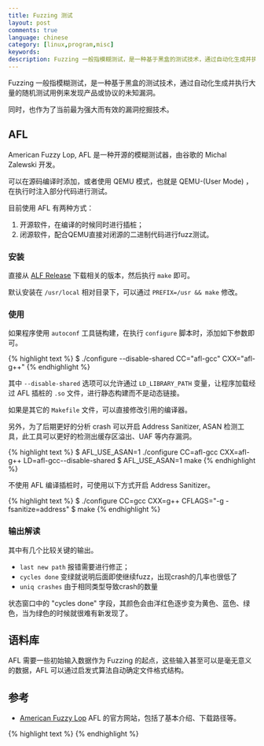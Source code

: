 ```yaml
---
title: Fuzzing 测试
layout: post
comments: true
language: chinese
category: [linux,program,misc]
keywords:
description: Fuzzing 一般指模糊测试，是一种基于黑盒的测试技术，通过自动化生成并执行大量的随机测试用例来发现产品或协议的未知漏洞。同时，也作为了当前最为强大而有效的漏洞挖掘技术。
---
```


Fuzzing 一般指模糊测试，是一种基于黑盒的测试技术，通过自动化生成并执行大量的随机测试用例来发现产品或协议的未知漏洞。

同时，也作为了当前最为强大而有效的漏洞挖掘技术。

<!-- more -->

## AFL

American Fuzzy Lop, AFL 是一种开源的模糊测试器，由谷歌的 Michal Zalewski 开发。

可以在源码编译时添加，或者使用 QEMU 模式，也就是 QEMU-(User Mode) ，在执行时注入部分代码进行测试。

目前使用 AFL 有两种方式：

1. 开源软件，在编译的时候同时进行插桩；
2. 闭源软件，配合QEMU直接对闭源的二进制代码进行fuzz测试。

### 安装

直接从 [ALF Release](http://lcamtuf.coredump.cx/afl/releases/) 下载相关的版本，然后执行 `make` 即可。

默认安装在 `/usr/local` 相对目录下，可以通过 `PREFIX=/usr && make` 修改。

### 使用

<!--
ASAN 是GCC支持的一个性能，所以，在使用ALF对软件进行编译之前，只需要设置环境变量即可，指令如下：
export AFL_USE_ASAN=1
-->

如果程序使用 `autoconf` 工具链构建，在执行 `configure` 脚本时，添加如下参数即可。

{% highlight text %}
$ ./configure --disable-shared CC="afl-gcc" CXX="afl-g++"
{% endhighlight %}

其中 `--disable-shared` 选项可以允许通过 `LD_LIBRARY_PATH` 变量，让程序加载经过 AFL 插桩的 `.so` 文件，进行静态构建而不是动态链接。

如果是其它的 `Makefile` 文件，可以直接修改引用的编译器。

另外，为了后期更好的分析 crash 可以开启 Address Sanitizer, ASAN 检测工具，此工具可以更好的检测出缓存区溢出、UAF 等内存漏洞。

{% highlight text %}
$ AFL_USE_ASAN=1 ./configure CC=afl-gcc CXX=afl-g++ LD=afl-gcc--disable-shared
$ AFL_USE_ASAN=1 make
{% endhighlight %}

不使用 AFL 编译插桩时，可使用以下方式开启 Address Sanitizer。

{% highlight text %}
$ ./configure CC=gcc CXX=g++ CFLAGS="-g -fsanitize=address"
$ make
{% endhighlight %}

<!--
afl-fuzz -m 300 -i fuzz_in -o fuzz_out ./foobar -f

常见参数含义如下。

-m 分配的内存空间
-i 测试样本的路径
-o 输出结果的路径

-f参数表示：testcase的内容会作为afl_test的stdin
-t：设置程序运行超时值，单位为 ms
-M：运行主(Master) Fuzzer
-S：运行从属(Slave) Fuzzer
-->

### 输出解读

其中有几个比较关键的输出。

* `last new path` 报错需要进行修正；
* `cycles done`  变绿就说明后面即使继续fuzz，出现crash的几率也很低了
* `uniq crashes` 由于相同类型导致crash的数量

状态窗口中的 "cycles done" 字段，其颜色会由洋红色逐步变为黄色、蓝色、绿色，当为绿色的时候就很难有新发现了。

## 语料库

AFL 需要一些初始输入数据作为 Fuzzing 的起点，这些输入甚至可以是毫无意义的数据，AFL 可以通过启发式算法自动确定文件格式结构。

<!--
通过Hello字符串凭空生成了大量的JPGE图像
https://lcamtuf.blogspot.com/2014/11/pulling-jpegs-out-of-thin-air.html

* 有效输入。虽然无效的输入也可以，但是有效输入可以更快的找到更多的执行路径；
* 尽量小的体积。可以节省内存以及处理时间，建议小于 1KB ，可以参考 perf_tips.txt 。

https://www.freebuf.com/articles/system/191536.html
http://zeroyu.xyz/2019/05/15/how-to-use-afl-fuzz/
https://stfpeak.github.io/2017/06/11/Finding-bugs-using-AFL/
https://stfpeak.github.io/2017/06/12/AFL-Cautions/
https://paper.seebug.org/841/
-->

## 参考

* [American Fuzzy Lop](http://lcamtuf.coredump.cx/afl/) AFL 的官方网站，包括了基本介绍、下载路径等。

<!--
使用QEMU进行测试
http://www.gandalf.site/2019/01/aflafl-qemufuzz.html
https://cool-y.github.io/2019/07/09/afl-first-try/

https://github.com/google/syzkaller
https://github.com/xxg1413/fuzzer/tree/master/iFuzz

http://bobao.360.cn/news/detail/3354.html
http://www.jianshu.com/p/015c471f5a9d
http://ele7enxxh.com/Use-AFL-For-Stagefright-Fuzzing-On-Linux.html
http://www.freebuf.com/articles/system/133210.html
http://www.hackdig.com/07/hack-24522.htm
总结
https://zhuanlan.zhihu.com/p/43432370

二进制分析方面主要利用技术包括：动态分析(Dynamic Analysis)、静态分析(Static Analysis)、符号化执行(Symbolic Execution)、Constraint Solving、资讯流追踪技术(Data Flow Tracking)以及自动化测试(Fuzz Testing)
-->

{% highlight text %}
{% endhighlight %}
